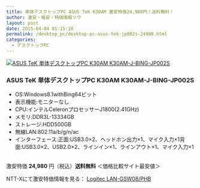 ```yaml
---
title: 単体デスクトップPC ASUS TeK K30AM 激安特価24,980円！送料無料！
author: 激安・格安・特価情報ツウ
layout: post
date: 2015-04-04 01:15:10
permalink: /desktop_pc/desktop-pc-asus-tek-jp002s-24980.html
categories:
  - デスクトップPC
---
```

<div class="img-bg2 img_L">
  <a href="//px.a8.net/svt/ejp?a8mat=ZYP6S+8IMA3E+S1Q+BWGDT&#038;a8ejpredirect=//nttxstore.jp/_II_AZ14869893" target="_blank"><img border="0" alt="ASUS TeK 単体デスクトップPC K30AM K30AM-J-BING-JP002S" src="//image.nttxstore.jp/l2_images/A/AZ/AZ14869893.jpg" data-recalc-dims="1" /></a>
</div>

### ASUS TeK 単体デスクトップPC K30AM K30AM-J-BING-JP002S
<!--more-->

* OS:Windows8.1withBing64ビット
* 表示機能:モニターなし
* CPU:インテルCeleronプロセッサーJ1800(2.41GHz)
* メモリ:DDR3L-13334GB
* ストレージ:HDD500GB
* 無線LAN:802.11a/b/g/n/ac
* インターフェース:正面:USB3.0×2、ヘッドホン出力×1、マイク入力×1背面:USB3.0×2、USB2.0×2、ラインイン×1、ラインアウト×1、マイク入力×1

<br clear="all" />激安特価 <span class="tokka-price"><strong>24,980</strong></span> 円（税込）**送料無料**
＜価格比較サイト最安値＞

NTT-Xにて激安特価情報を見る： <a href="//px.a8.net/svt/ejp?a8mat=ZYP6S+8IMA3E+S1Q+BWGDT&#038;a8ejpredirect=//nttxstore.jp/_II_AZ14869893" target="_blank"><span class="fs150p">Logitec LAN-GSW08/PHB</span></a>